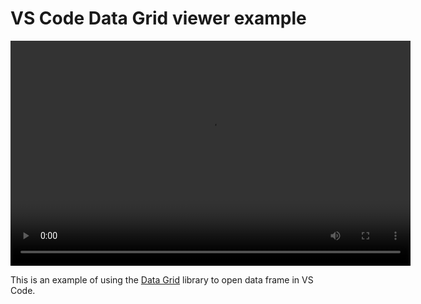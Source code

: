 # VS Code Data Grid viewer example

<video src="https://github.com/rebornix/vscode-data-grid-example/assets/876920/192b2ea9-5fd8-42ae-98ae-4f9e5ad31634" width="640" height="360" controls></video>

This is an example of using the [Data Grid](https://github.com/glideapps/glide-data-grid) library to open data frame in VS Code.